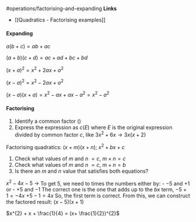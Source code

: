 #operations/factorising-and-expanding
**Links**
- [[Quadratics - Factorising examples]] 
#### Expanding
$a(b+c) = ab+ac$

$(a+b)(c+d) = ac +ad + bc +bd$

$(x+a)^{2} = x^{2} + 2ax + a^{2}$

$(x-a)^{2} = x^{2} - 2ax + a^{2}$

$(x-a)(x+a) = x^{2} - ax + ax - a^{2} = x^{2} - a^{2}$

#### Factorising
1. Identify a common factor ()
2. Express the expression as $c(E)$ where $E$ is the original expression divided by common factor $c$, like $3x^{2} +6x \rightarrow 3x(x+2)$


Factorising quadratics:
$(x+m)(x+n)$; $x^{2} + bx + c$
1. Check what values of $m$ and $n$ $=c$,  $m \times n = c$
2. Check what values of $m$ and $n$ $=c$,  $m + n = b$
3. Is there an $m$ and $n$ value that satisfies both equations?


$x^{2} - 4x - 5$
-> To get $5$, we need to times the numbers either by:
	- $-5$ and $+1$ or
	- $+5$ and $-1$
The correct one is the one that adds up to the $bx$ term,
	$-5 + 1 = -4x$
	$+5 - 1 = 4x$
So, the first term is correct.
From this, we can construct the factored result:
	$(x-5)(x+1)$


$x^{2} + x + \frac{1}{4} = (x+ \frac{1}{2})^{2}$

